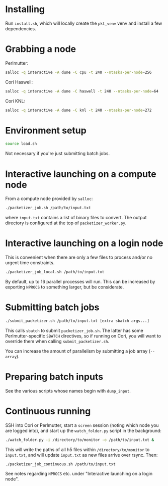 # Installing

Run `install.sh`, which will locally create the `pkt_venv` venv and install a
few dependencies.


# Grabbing a node


Perlmutter:

``` bash
salloc -q interactive -A dune -C cpu -t 240 --ntasks-per-node=256
```

Cori Haswell:

``` bash
salloc -q interactive -A dune -C haswell -t 240 --ntasks-per-node=64
```

Cori KNL:

``` bash
salloc -q interactive -A dune -C knl -t 240 --ntasks-per-node=272
```


# Environment setup

``` bash
source load.sh
```

Not necessary if you're just submitting batch jobs.


# Interactive launching on a compute node

From a compute node provided by `salloc`:

``` bash
./packetizer_job.sh /path/to/input.txt
```

where `input.txt` contains a list of binary files to convert. The output
directory is configured at the top of `packetizer_worker.py`.


# Interactive launching on a login node

This is convenient when there are only a few files to process and/or no urgent
time constraints.

``` bash
./packetizer_job_local.sh /path/to/input.txt
```

By default, up to 16 parallel processes will run. This can be increased by
exporting `NPROCS` to something larger, but be considerate.


# Submitting batch jobs

``` bash
./submit_packetizer.sh /path/to/input.txt [extra sbatch args...]
```

This calls `sbatch` to submit `packetizer_job.sh`. The latter has some
Perlmutter-specific `SBATCH` directives, so if running on Cori, you will want to
override them when calling `submit_packetizer.sh`.

You can increase the amount of parallelism by submitting a job array
(`--array`).


# Preparing batch inputs

See the various scripts whose names begin with `dump_input`.

# Continuous running

SSH into Cori or Perlmutter, start a `screen` session (noting which node you are
logged into), and start up the `watch_folder.py` script in the background:

``` bash
./watch_folder.py -i /directory/to/monitor -o /path/to/input.txt &
```

This will write the paths of all h5 files within `/directory/to/monitor` to
`input.txt`, and will update `input.txt` as new files arrive over rsync. Then:

``` bash
./packetizer_job_continuous.sh /path/to/input.txt
```

See notes regarding `NPROCS` etc. under "Interactive launching on a login node".
